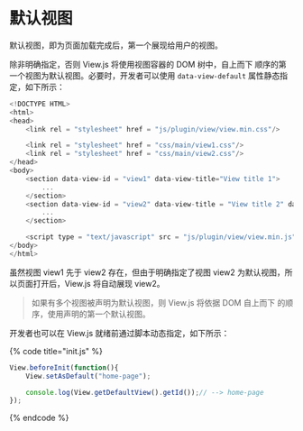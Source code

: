 # 默认视图

默认视图，即为页面加载完成后，第一个展现给用户的视图。

除非明确指定，否则 View.js 将使用视图容器的 DOM 树中，自上而下 顺序的第一个视图为默认视图。必要时，开发者可以使用 `data-view-default` 属性静态指定，如下所示：

```javascript
<!DOCTYPE HTML>
<html>
<head>
    <link rel = "stylesheet" href = "js/plugin/view/view.min.css"/>

    <link rel = "stylesheet" href = "css/main/view1.css"/>
    <link rel = "stylesheet" href = "css/main/view2.css"/>
</head>
<body>
    <section data-view-id = "view1" data-view-title="View title 1">
        ...
    </section>
    <section data-view-id = "view2" data-view-title = "View title 2" data-view-default = "true">
        ...
    </section>

    <script type = "text/javascript" src = "js/plugin/view/view.min.js"></script>
</body>
</html>
```

虽然视图 view1 先于 view2 存在，但由于明确指定了视图 view2 为默认视图，所以页面打开后，View.js 将自动展现 view2。

> 如果有多个视图被声明为默认视图，则 View.js 将依据 DOM 自上而下 的顺序，使用声明的第一个默认视图。

开发者也可以在 View.js 就绪前通过脚本动态指定，如下所示：

{% code title="init.js" %}
```javascript
View.beforeInit(function(){
    View.setAsDefault("home-page");

    console.log(View.getDefaultView().getId());// --> home-page
});
```
{% endcode %}

